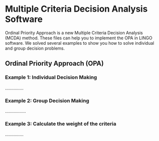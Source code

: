 # Multiple Criteria Decision Analysis Software
Ordinal Priority Approach is a new Multiple Criteria Decision Analysis (MCDA) method. These files can help you to implement the OPA in LINGO software.
We solved several examples to show you how to solve individual and group decision problems.

## Ordinal Priority Approach (OPA)

### Example 1: Individual Decision Making
...............
### Example 2: Group Decision Making
.................
### Example 3: Calculate the weight of the criteria
...............
